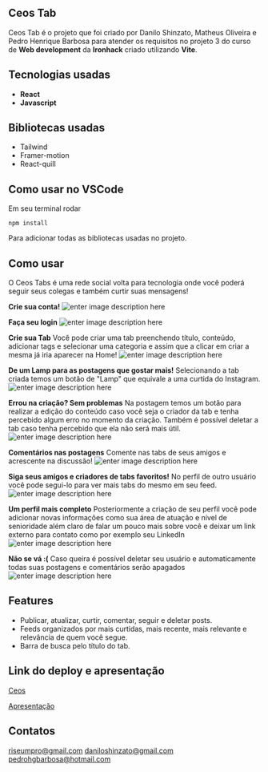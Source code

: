 ## Ceos Tab

Ceos Tab é o projeto que foi criado por Danilo Shinzato, Matheus Oliveira e Pedro Henrique Barbosa para atender os requisitos no projeto 3 do curso de **Web development** da **Ironhack** criado utilizando **Vite**.

 ## Tecnologias usadas 
- **React**
- **Javascript**

## Bibliotecas usadas
- Tailwind
- Framer-motion
- React-quill

## Como usar no VSCode

Em seu terminal rodar

````
npm install
````

Para adicionar todas as bibliotecas usadas no projeto.

## Como usar 


O Ceos Tabs é uma rede social volta para tecnologia onde você poderá seguir seus colegas e também curtir suas mensagens!

**Crie sua conta!**
![enter image description here](https://i.imgur.com/OThSRiB.png)

**Faça seu login**
![enter image description here](https://i.imgur.com/mr5wXtw.png)

**Crie sua Tab**
Você pode criar uma tab preenchendo título, conteúdo, adicionar tags e selecionar uma categoria e assim que a clicar em criar a mesma já iria aparecer na Home!
![enter image description here](https://i.imgur.com/shT6MLl.png)

**De um Lamp para as postagens que gostar mais!**
Selecionando a tab criada temos um botão de "Lamp" que equivale a uma curtida do Instagram.
![enter image description here](https://i.imgur.com/9fiKnVB.png)


**Errou na criação? Sem problemas**
Na postagem temos um botão para realizar a edição do conteúdo caso você seja o criador da tab  e tenha percebido algum erro no momento da criação. Também é possível deletar a tab caso tenha percebido que ela não será mais útil.
![enter image description here](https://i.imgur.com/5pXE4iG.png)


**Comentários nas postagens**
Comente nas tabs de seus amigos e acrescente na discussão!
![enter image description here](https://i.imgur.com/3GNnaIX.png)

**Siga seus amigos e criadores de tabs favoritos!**
No perfil de outro usuário você pode segui-lo para ver mais tabs do mesmo em seu feed.
![enter image description here](https://i.imgur.com/vwd1Iex.png)

**Um perfil mais completo**
Posteriormente a criação de seu perfil você pode adicionar novas informações como sua área de atuação e nível de senioridade além claro de falar um pouco mais sobre você e deixar um link externo para contato como por exemplo seu LinkedIn
![enter image description here](https://i.imgur.com/u5lqVBT.png)

**Não se vá :(**
Caso queira é possível deletar seu usuário e automaticamente todas suas postagens e comentários serão apagados
![enter image description here](https://i.imgur.com/NwsoB8N.png)

## Features

- Publicar, atualizar, curtir, comentar, seguir e deletar posts.
- Feeds organizados por mais curtidas, mais recente, mais relevante e relevância de quem você segue.
- Barra de busca pelo título do tab.
  

## Link do deploy e apresentação
[Ceos](https://ceos-tab.vercel.app/)




[Apresentação](https://docs.google.com/presentation/d/1C9CTV23978u2TRAckSKa9F0SR5VrpoKOpCM-i5UEBdw/edit?usp=sharing)

## Contatos

riseumpro@gmail.com
daniloshinzato@gmail.com
pedrohgbarbosa@hotmail.com
